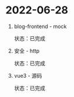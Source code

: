 # 2022-06-28

1. blog-frontend - mock 

    状态：已完成

2. 安全 - http
    
    状态：已完成
3. vue3 - 源码

    状态：已完成
